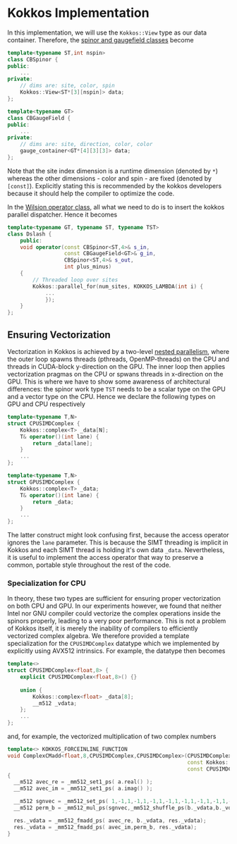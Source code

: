 # Kokkos Implementation

In this implementation, we will use the ```Kokkos::View``` type as our data container. Therefore, the [spinor and gaugefield classes](./code_structure.md#Data_Primitives) become

```C++
template<typename ST,int nspin> 
class CBSpinor {
public: 
    ...
private:
    // dims are: site, color, spin
    Kokkos::View<ST*[3][nspin]> data;
};

template<typename GT> 
class CBGaugeField {
public:
    ...
private:
    // dims are: site, direction, color, color
    gauge_container<GT*[4][3][3]> data;
};
```

Note that the site index dimension is a runtime dimension (denoted by ```*```) whereas the other dimensions - color and spin - are fixed (denoted by ```[const]```). Explicitly stating this is recommended by the kokkos developers because it should help the compiler to optimize the code. 

In the [Wilsion operator class](./code_structure.md#wilson_operator), all what we need to do is to insert the kokkos parallel dispatcher. Hence it becomes

```C++
template<typename GT, typename ST, typename TST>
class Dslash {
    public:
    void operator(const CBSpinor<ST,4>& s_in,
                  const CBGaugeField<GT>& g_in,
                  CBSpinor<ST,4>& s_out,
                  int plus_minus) 
    {
        // Threaded loop over sites
        Kokkos::parallel_for(num_sites, KOKKOS_LAMBDA(int i) {
            ...
            });
    }
};
```
## Ensuring Vectorization
Vectorization in Kokkos is achieved by a two-level [nested parallelism](../../perfport/models/kokkos.md#vectorization), where the outer loop spawns threads (pthreads, OpenMP-threads) on the CPU and threads in CUDA-block y-direction on the GPU. The inner loop then applies vectorization pragmas on the CPU or spwans threads in x-direction on the GPU. This is where we have to show some awareness of architectural differences: the spinor work type ```TST``` needs to be a scalar type on the GPU and a vector type on the CPU. Hence we declare the following types on GPU and CPU respectively

```C++
template<typename T,N> 
struct CPUSIMDComplex {
    Kokkos::complex<T> _data[N];
    T& operator()(int lane) {
        return _data[lane];
    }
    ...
};

template<typename T,N> 
struct GPUSIMDComplex {
    Kokkos::complex<T> _data;
    T& operator()(int lane) {
        return _data;
    }
    ...
};
```

The latter construct might look confusing first, because the access operator ignores the ```lane``` parameter. This is because the SIMT threading is implicit in Kokkos and each SIMT thread is holding it's own data ```_data```. Nevertheless, it is useful to implement the access operator that way to preserve a common, portable style throughout the rest of the code.

### Specialization for CPU
In theory, these two types are sufficient for ensuring proper vectorization on both CPU and GPU. In our experiments however, we found that neither Intel nor GNU compiler could vectorize the complex operations inside the spinors properly, leading to a very poor performance. This is not a problem of Kokkos itself, it is merely the inability of compilers to efficiently vectorized complex algebra. We therefore provided a template  specialization for the ```CPUSIMDComplex``` datatype which we implemented by explicitly using AVX512 intrinsics. For example, the datatype then becomes

```C++
template<>
struct CPUSIMDComplex<float,8> {
    explicit CPUSIMDComplex<float,8>() {}
    
    union {
        Kokkos::complex<float> _data[8];
        __m512 _vdata;
    };
    ...
};
```

and, for example, the vectorized multiplication of two complex numbers

```C++
template<> KOKKOS_FORCEINLINE_FUNCTION
void ComplexCMadd<float,8,CPUSIMDComplex,CPUSIMDComplex>(CPUSIMDComplex<float,8>& res,
                                                         const Kokkos::complex<float>& a,
                                                         const CPUSIMDComplex<float,8>& b)
{
  __m512 avec_re = _mm512_set1_ps( a.real() );
  __m512 avec_im = _mm512_set1_ps( a.imag() );

  __m512 sgnvec = _mm512_set_ps( 1,-1,1,-1,1,-1,1,-1,1,-1,1,-1,1,-1,1,-1);
  __m512 perm_b = _mm512_mul_ps(sgnvec,_mm512_shuffle_ps(b._vdata,b._vdata,0xb1));

  res._vdata = _mm512_fmadd_ps( avec_re, b._vdata, res._vdata);
  res._vdata = _mm512_fmadd_ps( avec_im,perm_b, res._vdata);
}
```
